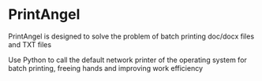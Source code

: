# PrintAngel
PrintAngel is designed to solve the problem of batch printing doc/docx files and TXT files

Use Python to call the default network printer of the operating system for batch printing, freeing hands and improving work efficiency
